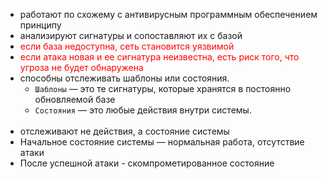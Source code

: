 - работают по схожему с антивирусным программным обеспечением принципу
- анализируют сигнатуры и сопоставляют их с базой
- <span style="color: red">если база недоступна, сеть становится уязвимой</span>
- <span style="color: red">если атака новая и ее сигнатура неизвестна, есть риск того, что угроза не будет обнаружена</span> 
- способны отслеживать шаблоны или состояния.
    - `Шаблоны` — это те сигнатуры, которые хранятся в постоянно обновляемой базе
    - `Состояния` — это любые действия внутри системы.
<br><br>
- отслеживают не действия, а состояние системы
- Начальное состояние системы — нормальная работа, отсутствие атаки
- После успешной атаки - скомпрометированное состояние